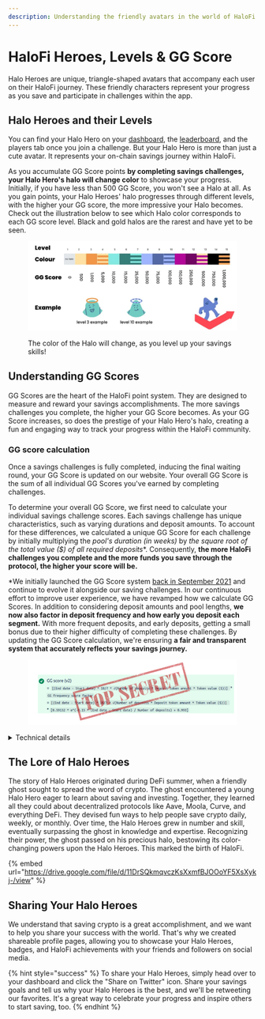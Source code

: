 ```yaml
---
description: Understanding the friendly avatars in the world of HaloFi
---
```


# HaloFi Heroes, Levels & GG Score

Halo Heroes are unique, triangle-shaped avatars that accompany each user on their HaloFi journey. These friendly characters represent your progress as you save and participate in challenges within the app.&#x20;

## Halo Heroes and their Levels

You can find your Halo Hero on your [dashboard](https://app.halofi.me/#/dashboard), the [leaderboard](https://app.halofi.me/#/leaderboard), and the players tab once you join a challenge.  But your Halo Hero is more than just a cute avatar. It represents your on-chain savings journey within HaloFi.&#x20;

As you accumulate GG Score points **by completing savings challenges, your Halo Hero's halo will change color** to showcase your progress. Initially, if you have less than 500 GG Score, you won't see a Halo at all. As you gain points, your Halo Heroes' halo progresses through different levels, with the higher your GG score, the more impressive your Halo becomes.  Check out the illustration below to see which Halo color corresponds to each GG score level. Black and gold halos are the rarest and have yet to be seen.

<figure><img src="../.gitbook/assets/gg-score-table.png" alt=""><figcaption><p>The color of the Halo will change, as you level up your savings skills!</p></figcaption></figure>

## Understanding GG Scores

GG Scores are the heart of the HaloFi point system. They are designed to measure and reward your savings accomplishments. The more savings challenges you complete, the higher your GG Score becomes. As your GG Score increases, so does the prestige of your Halo Hero's halo, creating a fun and engaging way to track your progress within the HaloFi community.

### GG score calculation

Once a savings challenges is fully completed, inducing the final waiting round, your GG Score is updated on our website. Your overall GG Score is the sum of all individual GG Scores you've earned by completing challenges.

To determine your overall GG Score, we first need to calculate your individual savings challenge scores. Each savings challenge has unique characteristics, such as varying durations and deposit amounts. To account for these differences, we calculated a unique GG Score for each challenge by initially multiplying the _pool's duration (in weeks)_ by _the square root of the total value ($) of all required deposits_\*. Consequently, **the more HaloFi challenges you complete and the more funds you save through the protocol, the higher your score will be.**

\*We initially launched the GG Score system [back in September 2021](https://medium.com/halofi/launching-the-gg-score-66acd783dd53) and continue to evolve it alongside our saving challenges. In our continuous effort to improve user experience, we have revamped how we calculate GG Scores. In addition to considering deposit amounts and pool lengths, **we now also factor in deposit frequency and how early you deposit each segment.** With more frequent deposits, and early deposits, getting a small bonus due to their higher difficulty of completing these challenges. By updating the GG Score calculation, we're ensuring **a fair and transparent system that accurately reflects your savings journey.**&#x20;

<figure><img src="../.gitbook/assets/gg-score-v2-secret.png" alt=""><figcaption></figcaption></figure>

<details>

<summary>Technical details </summary>

In technical terms, we utilize the `playerIndexSum` divided by the `maxPIS` (see [Technical docs](technical-documentation/)),  to determine how long you had funds deposited in the savings challenge  - relative to others in the same challenge. The higher this number, the bigger your portion of the total GG score of that savings challenge.\
\
To factor in deposit frequency, we use the formula: Frequency score factor = `0.59132 * e^(-0.15 * (End date - Start date) / Number of deposits) + 0.993`. This results in:

* no bonus for monthly deposit frequency pools (1x)
* 6.5% bonus for biweekly deposits (1.065x)
* 20% bonus for weekly deposits (1.2x)
* 50% bonus for daily deposits (1.5x)
* 0.7% penalty for challenges with multi-month frequency

To dampen big deposits, we don't calculate the GG score linearly based on $ value deposits but rather use the square root. Specifically: `10*√(total $ deposit)`. This means that for deposits higher than $100, the reward in GG score will be sublinear. Essentially, someone would have to increase their deposit size by 1000x, to realize a 10 increase in GG score (compared to other depositors in the same challenge). This avoids the unfair situation wherein a single big depositor could rack up a huge GG score.

</details>

## The Lore of Halo Heroes

The story of Halo Heroes originated during DeFi summer, when a friendly ghost sought to spread the word of crypto. The ghost encountered a young Halo Hero eager to learn about saving and investing. Together, they learned all they could about decentralized protocols like Aave, Moola, Curve, and everything DeFi. They devised fun ways to help people save crypto daily, weekly, or monthly. Over time, the Halo Heroes grew in number and skill, eventually surpassing the ghost in knowledge and expertise. Recognizing their power, the ghost passed on his precious halo, bestowing its color-changing powers upon the Halo Heroes. This marked the birth of HaloFi.

{% embed url="https://drive.google.com/file/d/11DrSQkmqvczKsXxmfBJOOoYF5XsXykj-/view" %}

## Sharing Your Halo Heroes

We understand that saving crypto is a great accomplishment, and we want to help you share your success with the world. That's why we created shareable profile pages, allowing you to showcase your Halo Heroes, badges, and HaloFi achievements with your friends and followers on social media.

{% hint style="success" %}
To share your Halo Heroes, simply head over to your dashboard and click the "Share on Twitter" icon. Share your savings goals and tell us why your Halo Heroes is the best, and we'll be retweeting our favorites. It's a great way to celebrate your progress and inspire others to start saving, too.
{% endhint %}
